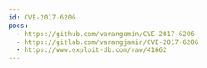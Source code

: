 ```yaml
---
id: CVE-2017-6206
pocs:
  - https://github.com/varangamin/CVE-2017-6206
  - https://gitlab.com/varangjamin/CVE-2017-6206
  - https://www.exploit-db.com/raw/41662
---
```

